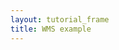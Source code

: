 ```yaml
---
layout: tutorial_frame
title: WMS example
---
```

<script type="module">
	import L, {Map, CRS, TileLayer} from 'leaflet';

	const map = new Map('map', {
		center: [-17, -67],
		zoom: 3
	});

	const wmsLayer = new TileLayer.WMS('http://ows.mundialis.de/services/service?', {
		layers: 'TOPO-OSM-WMS'
	}).addTo(map);

	globalThis.L = L; // only for debugging in the developer console
	globalThis.map = map; // only for debugging in the developer console
</script>
